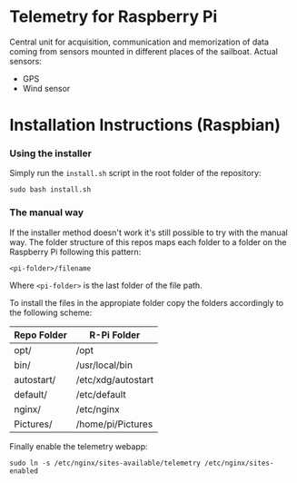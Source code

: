 # Telemetry for Raspberry Pi
Central unit for acquisition, communication and memorization of data coming from sensors mounted in different places of the sailboat.
Actual sensors:
- GPS
- Wind sensor

# Installation Instructions (Raspbian)
### Using the installer
Simply run the `install.sh` script in the root folder of the repository:
```
sudo bash install.sh
```

### The manual way
If the installer method doesn't work it's still possible to try with the manual way. The folder structure of this repos maps each folder to a folder on the Raspberry Pi following this pattern:
```
<pi-folder>/filename
```
Where `<pi-folder>` is the last folder of the file path.

To install the files in the appropiate folder copy the folders accordingly to the following scheme:

Repo Folder | R-Pi Folder
------------|------------
opt/        | /opt
bin/        | /usr/local/bin
autostart/  | /etc/xdg/autostart
default/    | /etc/default
nginx/      | /etc/nginx
Pictures/   | /home/pi/Pictures

Finally enable the telemetry webapp:
```
sudo ln -s /etc/nginx/sites-available/telemetry /etc/nginx/sites-enabled
```
 